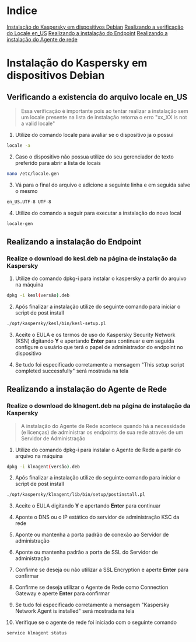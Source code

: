 # Indice
[Instalação do Kaspersky em dispositivos Debian](https://github.com/JustHobbs/KasperskyGuide/tree/Corre%C3%A7%C3%A3o-Dispositivos-Sem-Dados/Instala%C3%A7%C3%A3o#instala%C3%A7%C3%A3o-do-kaspersky-em-dispositivos-debian)
[Realizando a verificação do Locale en_US](https://github.com/JustHobbs/KasperskyGuide/tree/Corre%C3%A7%C3%A3o-Dispositivos-Sem-Dados/Instala%C3%A7%C3%A3o#verificando-a-existencia-do-arquivo-locale-en_us)
[Realizando a instalação do Endpoint](https://github.com/JustHobbs/KasperskyGuide/tree/Corre%C3%A7%C3%A3o-Dispositivos-Sem-Dados/Instala%C3%A7%C3%A3o#realizando-a-instala%C3%A7%C3%A3o-do-endpoint)
[Realizando a instalação do Agente de rede](https://github.com/JustHobbs/KasperskyGuide/tree/Corre%C3%A7%C3%A3o-Dispositivos-Sem-Dados/Instala%C3%A7%C3%A3o#realizando-a-instala%C3%A7%C3%A3o-do-agente-de-rede)




# Instalação do Kaspersky em dispositivos Debian

## Verificando a existencia do arquivo locale en_US
> Essa verificação é importante pois ao tentar realizar a instalação sem um locale presente na lista de instalação retorna o erro "xx_XX is not a valid locale"

1. Utilize do comando locale para avaliar se o dispositivo ja o possui

```bash
locale -a
```

2. Caso o dispositivo não possua utilize do seu gerenciador de texto preferido para abrir a lista de locais

```bash
nano /etc/locale.gen
```
3. Vá para o final do arquivo e adicione a seguinte linha e em seguida salve o mesmo

```bash
en_US.UTF-8 UTF-8
```

4. Utilize do comando a seguir para executar a instalação do novo local

```bash
locale-gen
```
## Realizando a instalação do Endpoint
### Realize o download do kesl.deb na página de instalação da Kaspersky

1. Utilize do comando dpkg-i para instalar o kaspersky a partir do arquivo na máquina

```bash
dpkg -i kesl(versão).deb
```

2. Após finalizar a instalação utilize do seguinte comando para iniciar o script de post install
```bash
./opt/kaspersky/kesl/bin/kesl-setup.pl
```
3. Aceite o EULA e os termos de uso do Kaspersky Security Network (KSN) digitando **Y** e apertando **Enter** para continuar e em seguida configure o usuário que terá o papel de administrador do endpoint no dispositivo

4. Se tudo foi especificado corretamente a mensagem "This setup script completed successfully" será mostrada na tela

## Realizando a instalação do Agente de Rede
### Realize o download do klnagent.deb na página de instalação da Kaspersky
> A instalação do Agente de Rede acontece quando há a necessidade (e licenças) de administrar os endpoints de sua rede através de um Servidor de Administração
1. Utilize do comando dpkg-i para instalar o Agente de Rede a partir do arquivo na máquina

```bash
dpkg -i klnagent(versão).deb
```

2. Após finalizar a instalação utilize do seguinte comando para iniciar o script de post install
```bash
./opt/kaspersky/klnagent/lib/bin/setup/postinstall.pl
```

3. Aceite o EULA digitando **Y** e apertando **Enter** para continuar

4. Aponte o DNS ou o IP estático do servidor de administração KSC da rede

5. Aponte ou mantenha a porta padrão de conexão ao Servidor de administração

6. Aponte ou mantenha padrão a porta de SSL do Servidor de administração

7. Confirme se deseja ou não utilizar a SSL Encryption e aperte **Enter** para confirmar 

8. Confirme se deseja utilizar o Agente de Rede como Connection Gateway e aperte **Enter** para confirmar

9. Se tudo foi especificado corretamente a mensagem "Kaspersky Network Agent is installed" será mostrada na tela

10. Verifique se o agente de rede foi iniciado com o seguinte comando
```bash
service klnagent status
```
